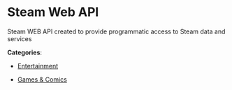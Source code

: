 # Steam Web API


Steam WEB API created to provide programmatic access to Steam data and services



**Categories**:

- [Entertainment](https://github.com/apis-list/apis-list#entertainment)

- [Games & Comics](https://github.com/apis-list/apis-list#games-and-comics)



